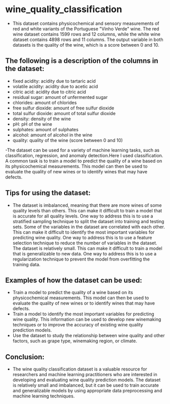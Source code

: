 # wine_quality_classification

- This dataset contains physicochemical and sensory measurements of red and white variants of the Portuguese "Vinho Verde" wine. The red wine dataset contains 1599 rows and 12 columns, while the white wine dataset contains 4898 rows and 11 columns. The output variable in both datasets is the quality of the wine, which is a score between 0 and 10.

## The following is a description of the columns in the dataset:

- fixed acidity: acidity due to tartaric acid
- volatile acidity: acidity due to acetic acid
- citric acid: acidity due to citric acid
- residual sugar: amount of unfermented sugar
- chlorides: amount of chlorides
- free sulfur dioxide: amount of free sulfur dioxide
- total sulfur dioxide: amount of total sulfur dioxide
- density: density of the wine
- pH: pH of the wine
- sulphates: amount of sulphates
- alcohol: amount of alcohol in the wine
- quality: quality of the wine (score between 0 and 10)

  
-The dataset can be used for a variety of machine learning tasks, such as classification, regression, and anomaly detection.Here I  used  classification. A common task is to train a model to predict the quality of a wine based on its physicochemical measurements. This model can then be used to evaluate the quality of new wines or to identify wines that may have defects.

## Tips for using the dataset:

- The dataset is imbalanced, meaning that there are more wines of some quality levels than others. This can make it difficult to train a model that is accurate for all quality levels. One way to address this is to use a stratified sampling technique to split the dataset into training and testing sets.
Some of the variables in the dataset are correlated with each other. This can make it difficult to identify the most important variables for predicting wine quality. One way to address this is to use a feature selection technique to reduce the number of variables in the dataset.
The dataset is relatively small. This can make it difficult to train a model that is generalizable to new data. One way to address this is to use a regularization technique to prevent the model from overfitting the training data.

## Examples of how the dataset can be used:

- Train a model to predict the quality of a wine based on its physicochemical measurements. This model can then be used to evaluate the quality of new wines or to identify wines that may have defects.
- Train a model to identify the most important variables for predicting wine quality. This information can be used to develop new winemaking techniques or to improve the accuracy of existing wine quality prediction models.
- Use the dataset to study the relationship between wine quality and other factors, such as grape type, winemaking region, or climate.
  
## Conclusion:

- The wine quality classification dataset is a valuable resource for researchers and machine learning practitioners who are interested in developing and evaluating wine quality prediction models. The dataset is relatively small and imbalanced, but it can be used to train accurate and generalizable models by using appropriate data preprocessing and machine learning techniques.
